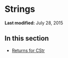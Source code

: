 
# Strings

 **Last modified:** July 28, 2015


## In this section


-  [Returns for CStr](cb26cbb8-a914-a533-ceb6-49f21d631b05.md)
    

